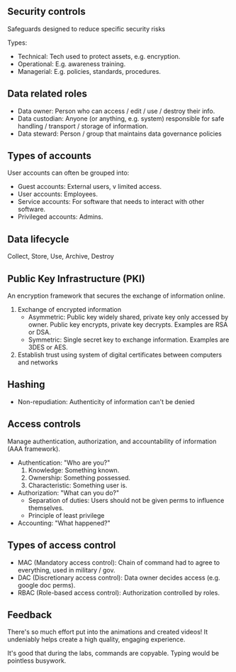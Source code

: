 ## Security controls

Safeguards designed to reduce specific security risks

Types:

- Technical: Tech used to protect assets, e.g. encryption.
- Operational: E.g. awareness training.
- Managerial: E.g. policies, standards, procedures.

## Data related roles

- Data owner: Person who can access / edit / use / destroy their info.
- Data custodian: Anyone (or anything, e.g. system) responsible for safe handling / transport / storage of information.
- Data steward: Person / group that maintains data governance policies

## Types of accounts

User accounts can often be grouped into:

- Guest accounts: External users, v limited access.
- User accounts: Employees.
- Service accounts: For software that needs to interact with other software.
- Privileged accounts: Admins.

## Data lifecycle

Collect, Store, Use, Archive, Destroy

## Public Key Infrastructure (PKI)

An encryption framework that secures the exchange of information online.

1. Exchange of encrypted information
   - Asymmetric: Public key widely shared, private key only accessed by owner. Public key encrypts, private key decrypts. Examples are RSA or DSA.
   - Symmetric: Single secret key to exchange information. Examples are 3DES or AES.
2. Establish trust using system of digital certificates between computers and networks

## Hashing

- Non-repudiation: Authenticity of information can't be denied

## Access controls

Manage authentication, authorization, and accountability of information (AAA framework).

- Authentication: "Who are you?"
  1. Knowledge: Something known.
  2. Ownership: Something possessed.
  3. Characteristic: Something user is.
- Authorization: "What can you do?"
  - Separation of duties: Users should not be given perms to influence themselves.
  - Principle of least privilege
- Accounting: "What happened?"

## Types of access control

- MAC (Mandatory access control): Chain of command had to agree to everything, used in military / gov.
- DAC (Discretionary access control): Data owner decides access (e.g. google doc perms).
- RBAC (Role-based access control): Authorization controlled by roles.

## Feedback

There's so much effort put into the animations and created videos! It undeniably helps create a high quality, engaging experience.

It's good that during the labs, commands are copyable. Typing would be pointless busywork.
